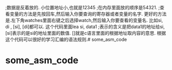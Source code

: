 ;数据是反着放的. 小位置地址小,也就是12345
;在内存里面放的顺序是54321. 
;查看变量的方法是先按回车,然后输入你要查询的寄存器或者变量的名字. 更好的方法是.左下角watches里面右键之后选择watch,然后输入你要查看的变量名. 比如si, di , [si], [di]都可以.   这个代码里面lea	si, data1
;表示的含义是把data1的地址给si, [si]表示的是si的地址里面的数值. []就是c语言里面的根据地址取内容的意思.
根据这个代码可以很好的学习汇编的语法规则.# some_asm_code
# some_asm_code
